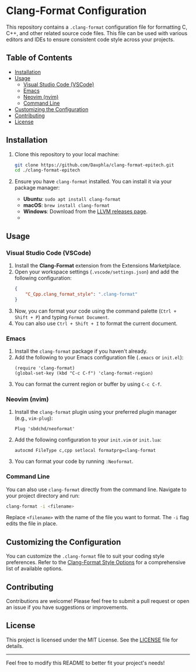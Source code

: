 # Clang-Format Configuration

This repository contains a `.clang-format` configuration file for formatting C, C++, and other related source code files. This file can be used with various editors and IDEs to ensure consistent code style across your projects.

## Table of Contents

- [Installation](#installation)
- [Usage](#usage)
  - [Visual Studio Code (VSCode)](#visual-studio-code-vscode)
  - [Emacs](#emacs)
  - [Neovim (nvim)](#neovim-nvim)
  - [Command Line](#command-line)
- [Customizing the Configuration](#customizing-the-configuration)
- [Contributing](#contributing)
- [License](#license)

## Installation

1. Clone this repository to your local machine:
   ```bash
   git clone https://github.com/Davphla/clang-format-epitech.git
   cd ./clang-format-epitech
   ```

2. Ensure you have `clang-format` installed. You can install it via your package manager:
   - **Ubuntu**: `sudo apt install clang-format`
   - **macOS**: `brew install clang-format`
   - **Windows**: Download from the [LLVM releases page](https://releases.llvm.org/download.html).
   - 

## Usage

### Visual Studio Code (VSCode)

1. Install the **Clang-Format** extension from the Extensions Marketplace.
2. Open your workspace settings (`.vscode/settings.json`) and add the following configuration:
   ```json
   {
       "C_Cpp.clang_format_style": ".clang-format"
   }
   ```
3. Now, you can format your code using the command palette (`Ctrl + Shift + P`) and typing `Format Document`.
4. You can also use `Ctrl + Shift + I` to format the current document. 

### Emacs

1. Install the `clang-format` package if you haven't already.
2. Add the following to your Emacs configuration file (`.emacs` or `init.el`):
   ```elisp
   (require 'clang-format)
   (global-set-key (kbd "C-c C-f") 'clang-format-region)
   ```
3. You can format the current region or buffer by using `C-c C-f`.

### Neovim (nvim)

1. Install the `clang-format` plugin using your preferred plugin manager (e.g., `vim-plug`):
   ```vim
   Plug 'sbdchd/neoformat'
   ```
2. Add the following configuration to your `init.vim` or `init.lua`:
   ```vim
   autocmd FileType c,cpp setlocal formatprg=clang-format
   ```
3. You can format your code by running `:Neoformat`.

### Command Line

You can also use `clang-format` directly from the command line. Navigate to your project directory and run:
```bash
clang-format -i <filename>
```
Replace `<filename>` with the name of the file you want to format. The `-i` flag edits the file in place.

## Customizing the Configuration

You can customize the `.clang-format` file to suit your coding style preferences. Refer to the [Clang-Format Style Options](https://clang.llvm.org/docs/ClangFormatStyleOptions.html) for a comprehensive list of available options.

## Contributing

Contributions are welcome! Please feel free to submit a pull request or open an issue if you have suggestions or improvements.

## License

This project is licensed under the MIT License. See the [LICENSE](LICENSE) file for details.

---

Feel free to modify this README to better fit your project's needs!

